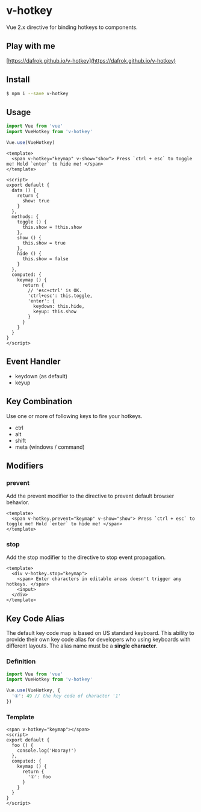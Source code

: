 # v-hotkey

Vue 2.x directive for binding hotkeys to components.

## Play with me

[https://dafrok.github.io/v-hotkey](https://dafrok.github.io/v-hotkey)

## Install

```bash
$ npm i --save v-hotkey
```

## Usage

```javascript
import Vue from 'vue'
import VueHotkey from 'v-hotkey'

Vue.use(VueHotkey)
```

```vue
<template>
  <span v-hotkey="keymap" v-show="show"> Press `ctrl + esc` to toggle me! Hold `enter` to hide me! </span>
</template>

<script>
export default {
  data () {
    return {
      show: true
    }
  },
  methods: {
    toggle () {
      this.show = !this.show
    },
    show () {
      this.show = true
    },
    hide () {
      this.show = false
    }
  },
  computed: {
    keymap () {
      return {
        // 'esc+ctrl' is OK.
        'ctrl+esc': this.toggle,
        'enter': {
          keydown: this.hide,
          keyup: this.show
        }
      }
    }
  }
}
</script>
```

## Event Handler

- keydown (as default) 
- keyup

## Key Combination

Use one or more of following keys to fire your hotkeys.

- ctrl
- alt
- shift
- meta (windows / command)

## Modifiers

### prevent

Add the prevent modifier to the directive to prevent default browser behavior.

```vue
<template>
  <span v-hotkey.prevent="keymap" v-show="show"> Press `ctrl + esc` to toggle me! Hold `enter` to hide me! </span>
</template>
```

### stop

Add the stop modifier to the directive to stop event propagation.

```vue
<template>
  <div v-hotkey.stop="keymap">
    <span> Enter characters in editable areas doesn't trigger any hotkeys. </span>
    <input>
  </div>
</template>
```

## Key Code Alias

The default key code map is based on US standard keyboard.
This ability to provide their own key code alias for developers who using keyboards with different layouts. The alias name must be a **single character**.

### Definition

```javascript
import Vue from 'vue'
import VueHotkey from 'v-hotkey'

Vue.use(VueHotkey, {
  '①': 49 // the key code of character '1'
})
```

### Template

```vue
<span v-hotkey="keymap"></span>
<script>
export default {
  foo () {
    console.log('Hooray!')
  },
  computed: {
    keymap () {
      return {
        '①': foo
      }
    }
  }
}
</script>
```
